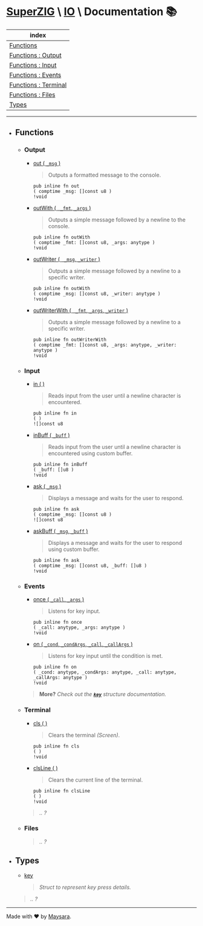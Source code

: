 # **[SuperZIG](https://github.com/Super-ZIG)** \ **[IO](../README.md)** \ Documentation 📚

| index                             |
| --------------------------------- |
| [Functions](#functions)           |
| [Functions : Output](#output)     |
| [Functions : Input](#input)       |
| [Functions : Events](#events)     |
| [Functions : Terminal](#terminal) |
| [Functions : Files](#files)       |
| [Types](#types)                   |

---

- ## Functions

  - ### Output

    - [out ( `_msg` )](./func/out.md)
        
        > Outputs a formatted message to the console.

        ```zig
        pub inline fn out
        ( comptime _msg: []const u8 )
        !void
        ```

    - [outWith ( ` _fmt`, `_args` )](./func/outWith.md)
        
        > Outputs a simple message followed by a newline to the console.

        ```zig
        pub inline fn outWith
        ( comptime _fmt: []const u8, _args: anytype )
        !void
        ```

    - [outWriter ( ` _msg`, `_writer` )](./func/outWriter.md)
        
        > Outputs a simple message followed by a newline to a specific writer.

        ```zig
        pub inline fn outWith
        ( comptime _msg: []const u8, _writer: anytype )
        !void
        ```

    - [outWriterWith ( ` _fmt`, `_args`, `_writer` )](./func/outWriterWith.md)
        
        > Outputs a simple message followed by a newline to a specific writer.

        ```zig
        pub inline fn outWriterWith
        ( comptime _fmt: []const u8, _args: anytype, _writer: anytype )
        !void
        ```

  - ### Input

    - [in ( )](./func/in.md)
        
        > Reads input from the user until a newline character is encountered.

        ```zig
        pub inline fn in
        ( )
        ![]const u8
        ```

    - [inBuff ( `_buff` )](./func/inBuff.md)
        
        > Reads input from the user until a newline character is encountered using custom buffer.

        ```zig
        pub inline fn inBuff
        ( _buff: []u8 )
        !void
        ```

    - [ask ( `_msg` )](./func/ask.md)
        
        > Displays a message and waits for the user to respond.

        ```zig
        pub inline fn ask
        ( comptime _msg: []const u8 )
        ![]const u8
        ```

    - [askBuff ( `_msg`, `_buff` )](./func/askBuff.md)
        
        > Displays a message and waits for the user to respond using custom buffer.

        ```zig
        pub inline fn ask
        ( comptime _msg: []const u8, _buff: []u8 )
        !void
        ```

  - ### Events
    
    - [once ( `_call`, `_args` )](./func/once.md) 
        
        > Listens for key input.

        ```zig
        pub inline fn once
        ( _call: anytype, _args: anytype )
        !void
        ```

    - [on ( `_cond`, `_condArgs`, `_call`, `_callArgs` )](./func/on.md) 
        
        > Listens for key input until the condition is met.

        ```zig
        pub inline fn on
        ( _cond: anytype, _condArgs: anytype, _call: anytype, _callArgs: anytype )
        !void
        ```

    > **More?** _Check out the **[`key`](./types/key.md)** structure documentation._

  - ### Terminal

    - [cls ( )](./func/cls.md) 
        
        > Clears the terminal _(Screen)_.

        ```zig
        pub inline fn cls
        ( )
        !void
        ```

    - [clsLine ( )](./func/clsLine.md) 
        
        > Clears the current line of the terminal.

        ```zig
        pub inline fn clsLine
        ( )
        !void
        ```

    > _.. ?_

  - ### Files

    > _.. ?_


- ## Types

  - [key](./types/key.md)
    
    > _Struct to represent key press details._

  > _.. ?_

---

Made with ❤️ by [Maysara](http://github.com/maysara-elshewehy).
